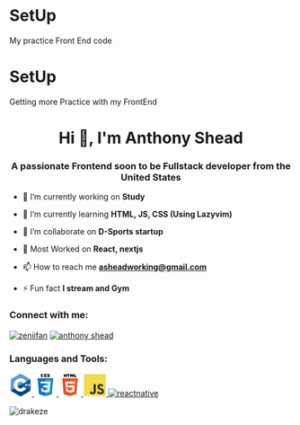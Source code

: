 # SetUp
My practice Front End code 
# SetUp
Getting more Practice with my FrontEnd
<h1 align="center">Hi 👋, I'm Anthony Shead</h1>
<h3 align="center">A passionate Frontend soon to be Fullstack developer from the United States</h3>

- 🔭 I’m currently working on **Study**

- 🌱 I’m currently learning **HTML, JS, CSS (Using Lazyvim)**

- 👯 I’m collaborate on **D-Sports startup**

- 💬 Most Worked on **React, nextjs**

- 📫 How to reach me **asheadworking@gmail.com**

- ⚡ Fun fact **I stream and Gym**

<h3 align="left">Connect with me:</h3>
<p align="left">
<a href="https://twitter.com/zeniifan" target="blank"><img align="center" src="https://raw.githubusercontent.com/rahuldkjain/github-profile-readme-generator/master/src/images/icons/Social/twitter.svg" alt="zeniifan" height="30" width="40" /></a>
<a href="https://linkedin.com/in/anthony shead" target="blank"><img align="center" src="https://raw.githubusercontent.com/rahuldkjain/github-profile-readme-generator/master/src/images/icons/Social/linked-in-alt.svg" alt="anthony shead" height="30" width="40" /></a>
</p>

<h3 align="left">Languages and Tools:</h3>
<p align="left"> <a href="https://www.w3schools.com/cpp/" target="_blank" rel="noreferrer"> <img src="https://raw.githubusercontent.com/devicons/devicon/master/icons/cplusplus/cplusplus-original.svg" alt="cplusplus" width="40" height="40"/> </a> <a href="https://www.w3schools.com/css/" target="_blank" rel="noreferrer"> <img src="https://raw.githubusercontent.com/devicons/devicon/master/icons/css3/css3-original-wordmark.svg" alt="css3" width="40" height="40"/> </a> <a href="https://www.w3.org/html/" target="_blank" rel="noreferrer"> <img src="https://raw.githubusercontent.com/devicons/devicon/master/icons/html5/html5-original-wordmark.svg" alt="html5" width="40" height="40"/> </a> <a href="https://developer.mozilla.org/en-US/docs/Web/JavaScript" target="_blank" rel="noreferrer"> <img src="https://raw.githubusercontent.com/devicons/devicon/master/icons/javascript/javascript-original.svg" alt="javascript" width="40" height="40"/> </a> <a href="https://reactnative.dev/" target="_blank" rel="noreferrer"> <img src="https://reactnative.dev/img/header_logo.svg" alt="reactnative" width="40" height="40"/> </a> </p>

<p><img align="center" src="https://github-readme-streak-stats.herokuapp.com/?user=drakeze&" alt="drakeze" /></p>

